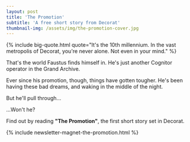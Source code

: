 ```yaml
---
layout: post
title: 'The Promotion'
subtitle: 'A free short story from Decorat'
thumbnail-img: /assets/img/the-promotion-cover.jpg
---
```


{%
  include big-quote.html
  quote="It's the 10th millennium. In the vast metropolis of Decorat, you're never alone. Not even in your mind."
%}

That's the world Faustus finds himself in. He's just another Cognitor operator in the Grand Archive.

Ever since his promotion, though, things have gotten tougher. He's been having these bad dreams, and waking in the middle of the night.

But he'll pull through...

...Won't he?

Find out by reading **"The Promotion"**, the first short story set in Decorat.

{% include newsletter-magnet-the-promotion.html %}
